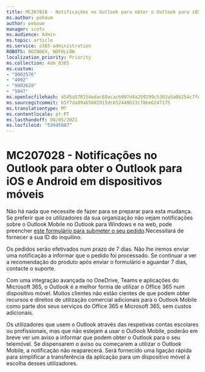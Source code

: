 ```yaml
---
title: MC207028 - Notificações no Outlook para obter o Outlook para iOS e Android em dispositivos móveis
ms.author: pebaum
author: pebaum
manager: scotv
ms.audience: Admin
ms.topic: article
ms.service: o365-administration
ROBOTS: NOINDEX, NOFOLLOW
localization_priority: Priority
ms.collection: Adm_O365
ms.custom:
- "9002576"
- "4992"
- "9002628"
- "5047"
ms.openlocfilehash: 4545a578154edac69acac6097d4a259299c5303a5a0b254c7fe0c57869b7bcab
ms.sourcegitcommit: b5f7da89a650d2915dc652449623c78be6247175
ms.translationtype: MT
ms.contentlocale: pt-PT
ms.lasthandoff: 08/05/2021
ms.locfileid: "53945087"
---
```

# <a name="mc207028---notifications-in-outlook-to-obtain-outlook-for-ios-and-android-on-mobile-devices"></a>MC207028 - Notificações no Outlook para obter o Outlook para iOS e Android em dispositivos móveis

Não há nada que necessite de fazer para se preparar para esta mudança. Se preferir que os utilizadores da sua organização não vejam notificações sobre o Outlook Mobile no Outlook para Windows e na web, pode preencher [este formulário para submeter o seu pedido](https://aka.ms/MC207028).Necessitará de fornecer a sua ID do inquilino. 

Os pedidos serão efetivados num prazo de 7 dias. Não lhe iremos enviar uma notificação a informar que o pedido foi processado. Se continuar a ver a recomendação do produto após enviar o formulário e aguardar 7 dias, contacte o suporte.

Com uma integração avançada no OneDrive, Teams e aplicações do Microsoft 365, o Outlook é a melhor forma de utilizar o Office 365 num dispositivo móvel. Muitos clientes não estão cientes de que podem obter recursos e direitos de utilização comercial adicionais para o Outlook Mobile como parte dos seus serviços do Office 365 e Microsoft 365, sem custos adicionais.

Os utilizadores que usem o Outlook através das respetivas contas escolares ou profissionais, mas que não estejam a usar o Outlook Mobile, poderão em breve ver um aviso a informar que podem obter o Outlook para o seu telemóvel. Se dispensarem o aviso ou começarem a utilizar o Outlook Mobile, a notificação não reaparecerá. Será fornecido uma ligação rápida para simplificar a transferência da aplicação para um dispositivo móvel à escolha desses utilizadores.
